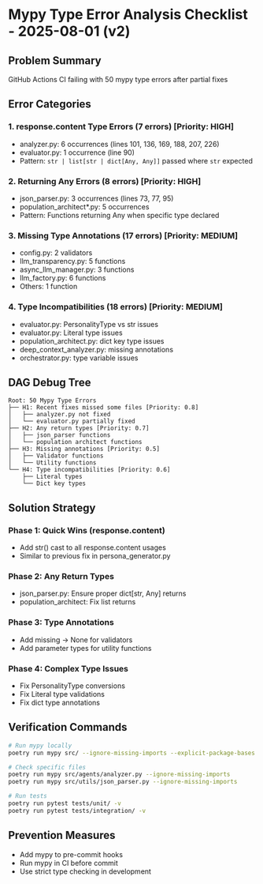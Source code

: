 # Mypy Type Error Analysis Checklist - 2025-08-01 (v2)

## Problem Summary
GitHub Actions CI failing with 50 mypy type errors after partial fixes

## Error Categories

### 1. response.content Type Errors (7 errors) [Priority: HIGH]
- analyzer.py: 6 occurrences (lines 101, 136, 169, 188, 207, 226)
- evaluator.py: 1 occurrence (line 90)
- Pattern: `str | list[str | dict[Any, Any]]` passed where `str` expected

### 2. Returning Any Errors (8 errors) [Priority: HIGH]
- json_parser.py: 3 occurrences (lines 73, 77, 95)
- population_architect*.py: 5 occurrences
- Pattern: Functions returning Any when specific type declared

### 3. Missing Type Annotations (17 errors) [Priority: MEDIUM]
- config.py: 2 validators
- llm_transparency.py: 5 functions
- async_llm_manager.py: 3 functions
- llm_factory.py: 6 functions
- Others: 1 function

### 4. Type Incompatibilities (18 errors) [Priority: MEDIUM]
- evaluator.py: PersonalityType vs str issues
- evaluator.py: Literal type issues
- population_architect.py: dict key type issues
- deep_context_analyzer.py: missing annotations
- orchestrator.py: type variable issues

## DAG Debug Tree

```
Root: 50 Mypy Type Errors
├── H1: Recent fixes missed some files [Priority: 0.8]
│   ├── analyzer.py not fixed
│   └── evaluator.py partially fixed
├── H2: Any return types [Priority: 0.7]
│   ├── json_parser functions
│   └── population architect functions
├── H3: Missing annotations [Priority: 0.5]
│   ├── Validator functions
│   └── Utility functions
└── H4: Type incompatibilities [Priority: 0.6]
    ├── Literal types
    └── Dict key types
```

## Solution Strategy

### Phase 1: Quick Wins (response.content)
- Add str() cast to all response.content usages
- Similar to previous fix in persona_generator.py

### Phase 2: Any Return Types
- json_parser.py: Ensure proper dict[str, Any] returns
- population_architect: Fix list returns

### Phase 3: Type Annotations
- Add missing -> None for validators
- Add parameter types for utility functions

### Phase 4: Complex Type Issues
- Fix PersonalityType conversions
- Fix Literal type validations
- Fix dict type annotations

## Verification Commands

```bash
# Run mypy locally
poetry run mypy src/ --ignore-missing-imports --explicit-package-bases

# Check specific files
poetry run mypy src/agents/analyzer.py --ignore-missing-imports
poetry run mypy src/utils/json_parser.py --ignore-missing-imports

# Run tests
poetry run pytest tests/unit/ -v
poetry run pytest tests/integration/ -v
```

## Prevention Measures
- Add mypy to pre-commit hooks
- Run mypy in CI before commit
- Use strict type checking in development